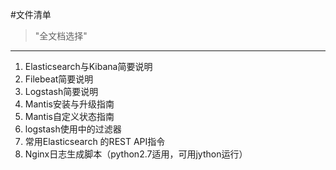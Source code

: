 #文件清单

> "全文档选择"

----------

1. Elasticsearch与Kibana简要说明
2. Filebeat简要说明
3. Logstash简要说明
4. Mantis安装与升级指南
5. Mantis自定义状态指南
6. logstash使用中的过滤器
7. 常用Elasticsearch 的REST API指令
8. Nginx日志生成脚本（python2.7适用，可用jython运行）